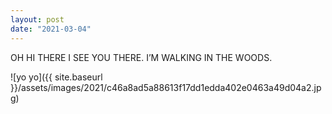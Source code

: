 ```yaml
---
layout: post
date: "2021-03-04"
---
```


OH HI THERE I SEE YOU THERE. I’M WALKING IN THE WOODS.

![yo yo]({{ site.baseurl }}/assets/images/2021/c46a8ad5a88613f17dd1edda402e0463a49d04a2.jpg)
